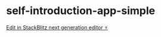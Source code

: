 # self-introduction-app-simple

[Edit in StackBlitz next generation editor ⚡️](https://stackblitz.com/~/github.com/washogo/self-introduction-app-simple)